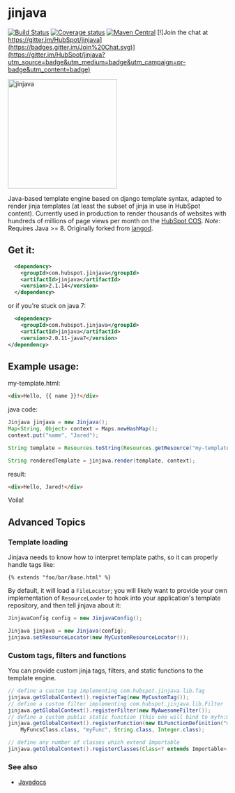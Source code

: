 # jinjava 

[![Build Status](https://travis-ci.org/HubSpot/jinjava.svg?branch=master)](https://travis-ci.org/HubSpot/jinjava) 
[![Coverage status](https://img.shields.io/codecov/c/github/HubSpot/jinjava/master.svg)](https://codecov.io/github/HubSpot/jinjava)
[![Maven Central](https://maven-badges.herokuapp.com/maven-central/com.hubspot.jinjava/jinjava/badge.svg)](https://maven-badges.herokuapp.com/maven-central/com.hubspot.jinjava/jinjava)
[![Join the chat at https://gitter.im/HubSpot/jinjava](https://badges.gitter.im/Join%20Chat.svg)](https://gitter.im/HubSpot/jinjava?utm_source=badge&utm_medium=badge&utm_campaign=pr-badge&utm_content=badge)

<img src="https://github.com/HubSpot/jinjava/raw/master/jinjava.png" width="250" height="250" alt="jinjava">

Java-based template engine based on django template syntax, adapted to render jinja templates (at least the subset of jinja in use in HubSpot content). Currently used in production to render thousands of websites with hundreds of millions of page views per month on the [HubSpot COS](http://www.hubspot.com/products/sites).
*Note*: Requires Java >= 8. Originally forked from [jangod](https://code.google.com/p/jangod/).

Get it:
-------

```xml
  <dependency>
    <groupId>com.hubspot.jinjava</groupId>
    <artifactId>jinjava</artifactId>
    <version>2.1.14</version>
  </dependency>
```

or if you're stuck on java 7:
```xml
  <dependency>
    <groupId>com.hubspot.jinjava</groupId>
    <artifactId>jinjava</artifactId>
    <version>2.0.11-java7</version>
</dependency>
```


Example usage:
--------------

my-template.html:
```html
<div>Hello, {{ name }}!</div>
```

java code:
```java
Jinjava jinjava = new Jinjava();
Map<String, Object> context = Maps.newHashMap();
context.put("name", "Jared");

String template = Resources.toString(Resources.getResource("my-template.html"), Charsets.UTF_8);

String renderedTemplate = jinjava.render(template, context);
```

result:
```html
<div>Hello, Jared!</div>
```

Voila!

Advanced Topics
---------------

### Template loading

Jinjava needs to know how to interpret template paths, so it can properly handle tags like:
```
{% extends "foo/bar/base.html" %}
```

By default, it will load a ```FileLocator```; you will likely want to provide your own implementation of 
```ResourceLoader``` to hook into your application's template repository, and then tell jinjava about it:

```java
JinjavaConfig config = new JinjavaConfig();

Jinjava jinjava = new Jinjava(config);
jinjava.setResourceLocator(new MyCustomResourceLocator());
```

### Custom tags, filters and functions

You can provide custom jinja tags, filters, and static functions to the template engine.

```java
// define a custom tag implementing com.hubspot.jinjava.lib.Tag
jinjava.getGlobalContext().registerTag(new MyCustomTag());
// define a custom filter implementing com.hubspot.jinjava.lib.Filter
jinjava.getGlobalContext().registerFilter(new MyAwesomeFilter());
// define a custom public static function (this one will bind to myfn:my_func('foo', 42))
jinjava.getGlobalContext().registerFunction(new ELFunctionDefinition("myfn", "my_func", 
    MyFuncsClass.class, "myFunc", String.class, Integer.class);

// define any number of classes which extend Importable
jinjava.getGlobalContext().registerClasses(Class<? extends Importable>... classes);
```

### See also

 - [Javadocs](http://www.javadoc.io/doc/com.hubspot.jinjava/jinjava)
